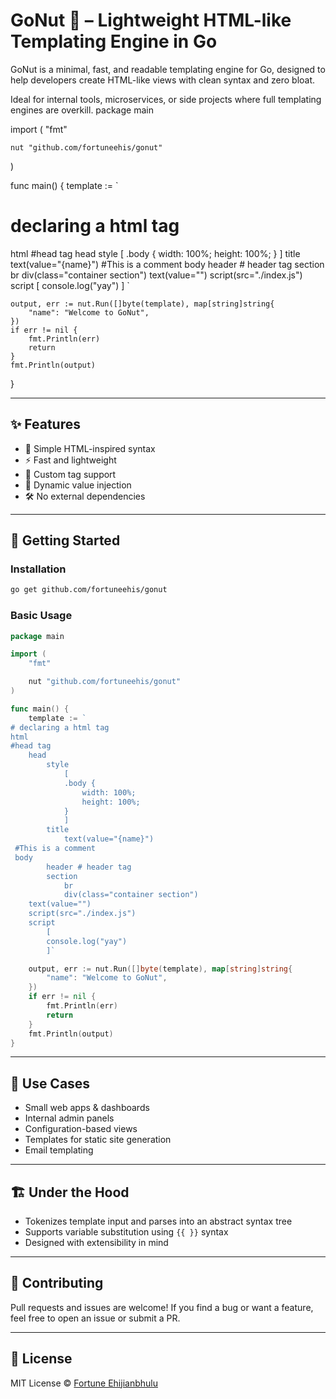 # GoNut 🍩 – Lightweight HTML-like Templating Engine in Go

GoNut is a minimal, fast, and readable templating engine for Go, designed to help developers create HTML-like views with clean syntax and zero bloat.

Ideal for internal tools, microservices, or side projects where full templating engines are overkill.
package main

import (
	"fmt"

	nut "github.com/fortuneehis/gonut"
)

func main() {
	template := `
# declaring a html tag
html
#head tag
    head
        style
            [
            .body {
                width: 100%;
                height: 100%;
            }
            ]
        title
            text(value="{name}")
 #This is a comment
 body
        header # header tag
        section
            br
            div(class="container section")
    text(value="")
    script(src="./index.js")
    script
        [
            console.log("yay")
        ]
	`

	output, err := nut.Run([]byte(template), map[string]string{
		"name": "Welcome to GoNut",
	})
	if err != nil {
		fmt.Println(err)
		return
	}
	fmt.Println(output)
}

---

## ✨ Features

- 🧠 Simple HTML-inspired syntax
- ⚡ Fast and lightweight
- 🧩 Custom tag support
- 🔄 Dynamic value injection
- 🛠️ No external dependencies

---

## 🚀 Getting Started

### Installation

````bash
go get github.com/fortuneehis/gonut
````

### Basic Usage

````go
package main

import (
	"fmt"

	nut "github.com/fortuneehis/gonut"
)

func main() {
	template := `
# declaring a html tag
html
#head tag
    head
        style
            [
            .body {
                width: 100%;
                height: 100%;
            }
            ]
        title
            text(value="{name}")
 #This is a comment
 body
        header # header tag
        section
            br
            div(class="container section")
    text(value="")
    script(src="./index.js")
    script
        [
        console.log("yay")
        ]`

	output, err := nut.Run([]byte(template), map[string]string{
		"name": "Welcome to GoNut",
	})
	if err != nil {
		fmt.Println(err)
		return
	}
	fmt.Println(output)
}
````

---

## 🧰 Use Cases

* Small web apps & dashboards
* Internal admin panels
* Configuration-based views
* Templates for static site generation
* Email templating

---

## 🏗️ Under the Hood

* Tokenizes template input and parses into an abstract syntax tree
* Supports variable substitution using `{{ }}` syntax
* Designed with extensibility in mind

---


## 🤝 Contributing

Pull requests and issues are welcome!
If you find a bug or want a feature, feel free to open an issue or submit a PR.

---

## 📄 License

MIT License © [Fortune Ehijianbhulu](https://github.com/fortuneehis)